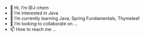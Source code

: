 - 👋 Hi, I’m @J-chem
- 👀 I’m interested in Java
- 🌱 I’m currently learning Java, Spring Fundamentals, Thymeleaf
- 💞️ I’m looking to collaborate on ...
- 📫 How to reach me ...

<!---
J-chem/J-chem is a ✨ special ✨ repository because its `README.md` (this file) appears on your GitHub profile.
You can click the Preview link to take a look at your changes.
--->

